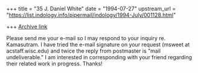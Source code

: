 +++
title = "35 J. Daniel White"
date = "1994-07-27"
upstream_url = "https://list.indology.info/pipermail/indology/1994-July/001128.html"

+++
[Archive link](https://list.indology.info/pipermail/indology/1994-July/001128.html)

Please send me your e-mail so I may respond to your inquiry re. Kamasutram.
I have tried the e-mail signature on your request (msweet at acstaff.wisc.edu)
and twice the reply from postmaster is "mail undeliverable."  I am interested
in corresponding with your friend regarding their related work in progress.
Thanks!





